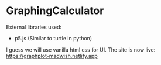 # GraphingCalculator

External libraries used:
- p5.js (Similar to turtle in python)

I guess we will use vanilla html css for UI.
The site is now live: https://graphplot-madwish.netlify.app
